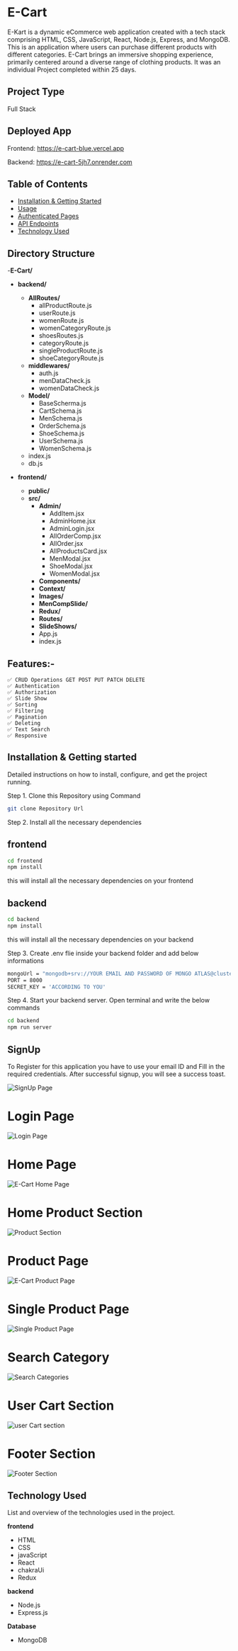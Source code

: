 # E-Cart


E-Kart is a dynamic eCommerce web application created with a tech stack comprising HTML, CSS, JavaScript, React, Node.js, Express, and MongoDB. This is an application where users can purchase different products with different categories. E-Cart brings an immersive shopping experience, primarily centered around a diverse range of clothing products. It was an individual Project completed within 25 days.

## Project Type
Full Stack


## Deployed App
Frontend: https://e-cart-blue.vercel.app

Backend: https://e-cart-5jh7.onrender.com

## Table of Contents

- [Installation & Getting Started](#installation--getting-started)
- [Usage](#usage)
- [Authenticated Pages](#authenticated-pages)
- [API Endpoints](#api-endpoints)
- [Technology Used](#technology-used)

## Directory Structure

-**E-Cart/**
- **backend/**
   - **AllRoutes/**
      - allProductRoute.js
      - userRoute.js
     - womenRoute.js
     - womenCategoryRoute.js
     - shoesRoutes.js
     - categoryRoute.js
     - singleProductRoute.js
     - shoeCategoryRoute.js
   - **middlewares/**
      - auth.js
      - menDataCheck.js
      - womenDataCheck.js
   - **Model/**
     - BaseScherma.js
     - CartSchema.js
     - MenSchema.js
     - OrderSchema.js
     - ShoeSchema.js
     - UserSchema.js
     - WomenSchema.js
   - index.js
   - db.js

- **frontend/**
   - **public/**
   - **src/**
      - **Admin/**
          - AddItem.jsx
          - AdminHome.jsx
          - AdminLogin.jsx
          - AllOrderComp.jsx
          - AllOrder.jsx
          - AllProductsCard.jsx
          - MenModal.jsx
          - ShoeModal.jsx
          - WomenModal.jsx
      - **Components/**
      - **Context/**
      - **Images/**
      - **MenCompSlide/**
      - **Redux/**
      - **Routes/**
      - **SlideShows/**
      - App.js
      - index.js

## Features:-
```
✅ CRUD Operations GET POST PUT PATCH DELETE
✅ Authentication
✅ Authorization
✅ Slide Show 
✅ Sorting
✅ Filtering
✅ Pagination
✅ Deleting
✅ Text Search
✅ Responsive
```

## Installation & Getting started
Detailed instructions on how to install, configure, and get the project running.

Step 1. Clone this Repository using Command
```bash
git clone Repository Url
```

Step 2. Install all the necessary dependencies

## frontend
```bash
cd frontend
npm install
```
this will install all the necessary dependencies on your frontend

## backend
```bash
cd backend
npm install
```
this will install all the necessary dependencies on your backend

Step 3. Create .env flie inside your backend folder and add below informations
```bash
mongoUrl = "mongodb+srv://YOUR EMAIL AND PASSWORD OF MONGO ATLAS@cluster0.nnesbwa.mongodb.net/?retryWrites=true&w=majority"
PORT = 8000
SECRET_KEY = 'ACCORDING TO YOU'

```
Step 4. Start your backend server. Open terminal and write the below commands
```bash
cd backend
npm run server

```

## SignUp 

To Register for this application you have to use your email ID and Fill in the required credentials. After successful signup, you will see a success toast.


![SignUp Page](https://github.com/ParmeshwarMurmu/E-Cart/assets/121368970/fa4e882c-34be-4dda-b663-9c08167c6c6e)


# Login Page
![Login Page](https://github.com/ParmeshwarMurmu/E-Cart/assets/121368970/24c98ada-68ef-4516-a05a-2e820dd41230)

# Home Page
![E-Cart Home Page](https://github.com/ParmeshwarMurmu/E-Cart/assets/121368970/224f24ff-c1a6-46b8-994c-9caf643db428)

# Home Product Section
![Product Section](https://github.com/ParmeshwarMurmu/E-Cart/assets/121368970/1cd3148d-c739-47b3-b916-853b1a17066e)


# Product Page
![E-Cart Product Page](https://github.com/ParmeshwarMurmu/E-Cart/assets/121368970/34b1effe-9a6a-4309-85e9-43c538417fa4)


# Single Product Page
![Single Product Page](https://github.com/ParmeshwarMurmu/E-Cart/assets/121368970/bf9c0f76-beec-4aa5-a21f-2b0e39a96f28)

# Search Category
![Search Categories](https://github.com/ParmeshwarMurmu/E-Cart/assets/121368970/3ca383d6-cf46-4518-90bc-b9f5cb2d20ee)



# User Cart Section
![user Cart section](https://github.com/ParmeshwarMurmu/E-Cart/assets/121368970/b319832e-2e2d-4b06-a1ce-ab9a1cdf95a0)



# Footer Section
![Footer Section](https://github.com/ParmeshwarMurmu/E-Cart/assets/121368970/57921292-250e-4279-bd5e-a4fac464817b)




## Technology Used

List and overview of the technologies used in the project.

**frontend**
- HTML
- CSS
- javaScript
- React
- chakraUi
- Redux

**backend**
- Node.js
- Express.js


**Database**
- MongoDB


